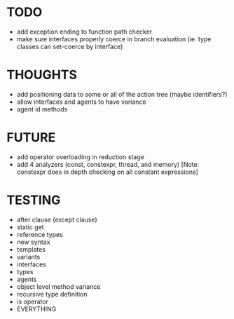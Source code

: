 # TODO

- add exception ending to function path checker
- make sure interfaces properly coerce in branch evaluation (ie. type classes can set-coerce by interface)

# THOUGHTS

- add positioning data to some or all of the action tree (maybe identifiers?)
- allow interfaces and agents to have variance
- agent id methods

# FUTURE

- add operator overloading in reduction stage
- add 4 analyzers (const, constexpr, thread, and memory) [Note: constexpr does in depth checking on all constant expressions]

# TESTING

- after clause (except clause)
- static get
- reference types
- new syntax
- templates
- variants
- interfaces
- types
- agents
- object level method variance
- recursive type definition
- is operator
- EVERYTHING
